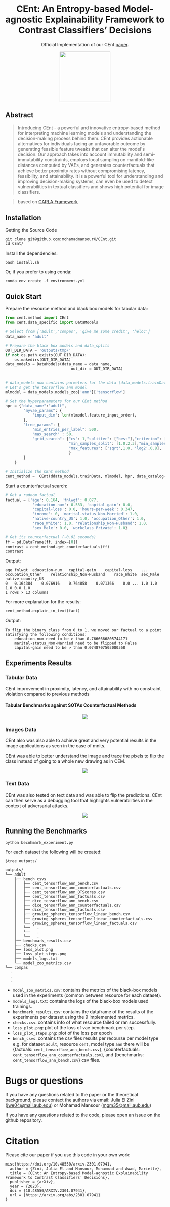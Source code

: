 <div align="center">

# CEnt: An Entropy-based Model-agnostic Explainability Framework to Contrast Classifiers’ Decisions

Official Implementation of our CEnt [paper](https://arxiv.org/abs/2301.07941).

</div>

<p align="center">
  <img src="docs/method.png" height="160">
</p>

## Abstract

>  Introducing CEnt - a powerful and innovative entropy-based method for interpreting machine learning models and understanding the decision-making process behind them. CEnt provides actionable alternatives for individuals facing an unfavorable outcome by generating feasible feature tweaks that can alter the model's decision. Our approach takes into account immutability and semi-immutability constraints, employs local sampling on manifold-like distances computed by VAEs, and generates counterfactuals that achieve better proximity rates without compromising latency, feasibility, and attainability. It is a powerful tool for understanding and improving decision-making systems, can even be used to detect vulnerabilities in textual classifiers and shows high potential for image classifiers.

>based on [CARLA Framework](https://github.com/carla-recourse/CARLA)

## Installation

Getting the Source Code

```shell
git clone git@github.com:mohamadmansourX/CEnt.git
cd CEnt/
```

Install the dependencies:

```
bash install.sh
```

Or, if you prefer to using conda:

```shell
conda env create -f environment.yml
```

## Quick Start

Prepare the resource method and black box models for tabular data:

```python
from cent.method import CEnt
from cent.data_specific import DataModels

# Select from ['adult','compas', 'give_me_some_credit', 'heloc']
data_name = 'adult'

# Prepare the black box models and data_splits
OUT_DIR_DATA = 'outputs/tmp/'
if not os.path.exists(OUT_DIR_DATA):
    os.makedirs(OUT_DIR_DATA)
data_models = DataModels(data_name = data_name,
                             out_dir = OUT_DIR_DATA)


# data_models now contains parmeters for the data (data_models.trainData) and the models (data_models.models_zoo)
# Let's get the tensorflow ann model
mlmodel = data_models.models_zoo['ann']['tensorflow']

# Set the hyperparameters for our CEnt method
hpr = {"data_name":"adult",
        "myvae_params": {
            'input_dim': len(mlmodel.feature_input_order),
        },
        "tree_params": {
            "min_entries_per_label": 500,
            "max_search" : 50,
            "grid_search": {"cv": 1,"splitter": ["best"],"criterion": ["gini"],"max_depth": [3,4,5,6,7],
                            "min_samples_split": [1.0,2,3],"min_samples_leaf": [1,2,3],
                            "max_features": ['sqrt',1.0, 'log2',0.8],
                            }
        }
    }

# Initialize the CEnt method
cent_method =  CEnt(ddata_models.trainData, mlmodel, hpr, data_catalog= data_models.new_catalog_n)
```

Start a counterfactual search:

```python
# Get a radnom factual
factual = {'age': 0.164, 'fnlwgt': 0.077, 
            'education-num': 0.533, 'capital-gain': 0.0,
            'capital-loss': 0.0, 'hours-per-week': 0.347,
            'income': 0, 'marital-status_Non-Married': 1.0,
            'native-country_US': 1.0, 'occupation_Other': 1.0,
            'race_White': 1.0, 'relationship_Non-Husband': 1.0,
            'sex_Male': 0.0, 'workclass_Private': 1.0}

# Get its counterfactual (~0.02 seconds)
ff = pd.DataFrame(ff, index=[0])
contrast = cent_method.get_counterfactuals(ff)
contrast
```

Output:
```
age	fnlwgt	education-num	capital-gain	capital-loss	...	occupation_Other	relationship_Non-Husband	race_White	sex_Male	native-country_US
0	0.164384	0.076916	0.764858	0.071366	0.0	...	1.0	1.0	1.0	0.0	1.0
1 rows × 13 columns
```


For more explanation for the results:

```python
cent_method.explain_in_text(fact)
```

Output:

```
To flip the binary class from 0 to 1, we moved our factual to a point satisfying the following conditions:
	education-num need to be > than 0.7666666805744171
	marital-status_Non-Married need to be flipped to False
	capital-gain need to be > than 0.0748707503080368
```

## Experiments Results

### Tabular Data

CEnt improvement in proximity, latency, and attainability with no constraint violation compared to previous methods


#### Tabular Benchmarks against SOTAs Counterfactual Methods
<p align="center">
  <img src="docs/tabular_data.png" >
</p>

### Images Data

CEnt also was also able to achieve great and very potential results in the image applications as seen in the case of mnits.

CEnt was able to better understand the image and trace the pixels to flip the class instead of going to a whole new drawing as in CEM.

<p align="center">
  <img src="docs/cent_vs_cem.png" >
</p>

### Text Data

CEnt was also tested on text data and was able to flip the predictions.  CEnt can then serve as a debugging tool that highlights vulnerabilities in the context of adversarial attacks.

<p align="center">
  <img src="docs/nlp.png" >
</p>

## Running the Benchmarks


```shell
python becnhmark_experiment.py
```

For each dataset the following will be created:

```shell
$tree outputs/

outputs/
└── adult
    ├── bench_csvs
    │   ├── cent_tensorflow_ann_bench.csv
    │   ├── cent_tensorflow_ann_counterfactuals.csv
    │   ├── cent_tensorflow_ann_DTScores.csv
    │   ├── cent_tensorflow_ann_factuals.csv
    │   ├── dice_tensorflow_ann_bench.csv
    │   ├── dice_tensorflow_ann_counterfactuals.csv
    │   ├── dice_tensorflow_ann_factuals.csv
    │   ├── growing_spheres_tensorflow_linear_bench.csv
    │   ├── growing_spheres_tensorflow_linear_counterfactuals.csv
    │   └── growing_spheres_tensorflow_linear_factuals.csv
    │   └──   .
    │   └──   .
    │   └──   .
    ├── benchmark_results.csv
    ├── checks.csv
    ├── loss_plot.png
    ├── loss_plot_steps.png
    ├── models_logs.txt
    └── model_zoo_metrics.csv
└── compas
  .
  .
  .

```

- `model_zoo_metrics.csv`: contains the metrics of the black-box models used in the experiments (common between resource for each dataset).
- `models_logs.txt`: contains the logs of the black-box models used trainings.
- `benchmark_results.csv`: contains the dataframe of the results of the experiments per dataset using the 9 implemented metrics.
- `checks.csv`: contains info of what resource failed or ran successfully.
- `loss_plot.png`: plot of the loss of vae benchmark per step.
- `loss_plot_steps.png`: plot of the loss per epoch
- `bench_csvs`: contains the csv files results per recourse per model type e.g. for dataset `adult`, resource `cent`, model type `ann` there will be {factuals: `cent_tensorflow_ann_bench.csv`}, {counterfactuals: `cent_tensorflow_ann_counterfactuals.csv`}, and {benchmarks: `cent_tensorflow_ann_bench.csv`} csv files.

# Bugs or questions

If you have any questions related to the paper or the theoretical background, please contact the authors via email: Julia El Zini (jwe04@mail.aub.edu) or Mohamad Mansour (mgm35@mail.aub.edu)

If you have any questions related to the code, please open an issue on the github repository.

# Citation

Please cite our paper if you use this code in your own work:

```
misc{https://doi.org/10.48550/arxiv.2301.07941,
  author = {Zini, Julia El and Mansour, Mohammad and Awad, Mariette},
  title = {CEnt: An Entropy-based Model-agnostic Explainability Framework to Contrast Classifiers' Decisions},
  publisher = {arXiv},
  year = {2023},
  doi = {10.48550/ARXIV.2301.07941},
  url = {https://arxiv.org/abs/2301.07941}
}
```
